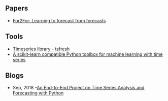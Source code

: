 ## Papers
- [For2For: Learning to forecast from forecasts](https://arxiv.org/abs/2001.04601)

## Tools
- [Timeseries library - tsfresh](https://tsfresh.readthedocs.io/en/v0.12.0/)
- [A scikit-learn compatible Python toolbox for machine learning with time series](https://github.com/alan-turing-institute/sktime)

## Blogs
- Sep, 2018 -[An End-to-End Project on Time Series Analysis and Forecasting with Python](https://www.kdnuggets.com/2018/09/end-to-end-project-time-series-analysis-forecasting-python.html)